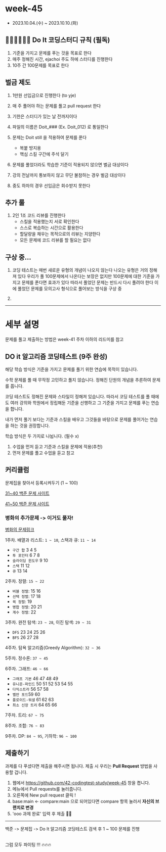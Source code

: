 # week-45

- 2023.10.04.(수) ~ 2023.10.10.(화)

## 🧑🏻‍💻👩🏻‍💻 Do It 코딩스터디 규칙 (필독)

1. 기준을 가지고 문제를 푸는 것을 목표로 한다
2. 매주 정해진 시간, ejachoi 주도 하에 스터디를 진행한다
3. 10주 간 100문제를 목표로 한다

## 벌금 제도

1. 1만원 선입금으로 진행한다 (to yje)
2. 매 주 풀어야 하는 문제를 풀고 pull request 한다
3. 기한은 스터디가 있는 날 전까지이다
4. 파일의 이름은 Doit_### (Ex. Doit_012) 로 통일한다
5. 문제는 Doit still 을 적용하여 문제를 푼다
   - 복붙 방지용
   - 핵심 스킬 구간에 주석 달기

6. 문제를 풀었더라도 학습한 기준이 적용되지 않으면 벌금 대상이다
7. 강의 전날까지 통보하지 않고 무단 불참하는 경우 벌금 대상이다
8. 중도 하차의 경우 선입금은 회수받지 못한다

## 추가 룰

1. 2인 1조 코드 리뷰를 진행한다
   - 스킬을 적용했는지 서로 확인한다
   - 스스로 복습하는 시간으로 활용한다
   - 할달량을 채우는 목적으로의 리뷰는 지양한다
   - 모든 문제에 코드 리뷰를 할 필요는 없다

## 구상 중...
  
1. 코딩 테스트는 매번 새로운 유형의 개념이 나오지 않는다
   나오는 유형은 거의 정해져 있다
   우리가 풀 100문제에서 나온다는 보장은 없지만 100문제에 대한 기준을 가지고 문제를 푼다면 효과가 있다
   따라서 풀었던 문제는 반드시 다시 풀려야 한다
   이에 풀었던 문제를 모의고사 형식으로 풀어보는 방식을 구상 중

2. 

-------






# 세부 설명

문제를 풀고 제출하는 방법은 week-41 주차 이하의 리드미를 참고

## DO it 알고리즘 코딩테스트 (9주 완성)

해당 학습 방식은 기준을 가지고 문제를 풀기 위한 연습에 목적이 있습니다. 

수학 문제를 풀 때 무작정 고민하고 풀지 않습니다. 정해진 단원의 개념을 추론하여 문제를 풉니다. 

코딩 테스트도 정해진 문제와 스타일이 정해져 있습니다. 따라서 코딩 테스트를 풀 때에도 여러 강의와 학원에서 정립해둔 기준을 선행하고 그 기준을 가지고 문제를 푸는 연습을 합니다.

내가 먼저 풀기 보다는 기준과 스킬을 배우고 그것들을 바탕으로 문제를 풀어가는 연습을 하는 것을 권장합니다.

학습 방식은 두 가지로 나뉩니다. (필수 x)

1. 수업을 먼저 듣고 기준과 스킬을 문제에 적용(추천)
2. 먼저 문제를 풀고 수업을 듣고 참고




## 커리큘럼
문제집을 찾아서 등록시켜두기 (1 ~ 100)

[31~40 백준 문제 사이트](https://www.acmicpc.net/workbook/view/13418)

[41~50 백준 문제 사이트](https://www.acmicpc.net/workbook/view/13419)

### 병화의 추가문제 -> 이거도 풀자!
[병화의 문제링크](https://generated-nape-32a.notion.site/2298fd47ce2548f893ac3c556f58fbee?pvs=4)

1주차. 배열과 리스트: `1 ~ 10`, 스택과 큐: `11 ~ 14`
- `구간 합` 3 4 5
- `투 포인터` 6 7 8
- `슬라이딩 윈도우` 9 10
- `스택` 11 12
- `큐` 13 14

2주차. 정렬: `15 ~ 22`
- `버블 정렬`: 15 16
- `선택 정렬`: 17 18
- `퀵 정렬`: 19
- `병합 정렬`: 20 21
- `계수 정렬`: 22

3주차. 완전 탐색: `23 ~ 28`, 이진 탐색: `29 ~ 31`

- `DFS` 23 24 25 26
- `BFS` 26 27 28

4주차. 탐욕 알고리즘(Greedy Algorithm): `32 ~ 36`

5주차. 정수론: `37 ~ 45`

6주차. 그래프: `46 ~ 66`

- `그래프 기본` 46 47 48 49
- `유니온-파인드` 50 51 52 53 54 55
- `다익스트라` 56 57 58
- `벨만 포드`59 60
- `플로이드-워셜` 61 62 63
- `최소 신장 트리` 64 65 66

7주차. 트리: `67 ~ 75`

8주차. 조합: `76 ~ 83`

9주차. DP: `84 ~ 95`, 기하학: `96 ~ 100`

## 제출하기
과제를 다 푸셨다면 제출을 해주시면 됩니다. 제출 시 우리는 **Pull Request** 방법을 사용할 겁니다.

1. 웹에서 https://github.com/42-codingtest-study/week-45 창을 켭니다.
2. 메뉴에서 Pull requests를 눌러줍니다.
3. 오른쪽에 New pull request 클릭 !
4. base:main <- compare:main 으로 되어있다면 compare 항목 눌러서 **자신의 브랜치로 변경**
5. 'ooo 과제 완료' 입력 후 제출 👏🏻

---


백준 -> 문제집 -> Do It 알고리즘 코딩테스트 검색 후 1 ~ 100 문제를 진행

<br>그럼 모두 파이팅 !!! 🔥🔥🔥
